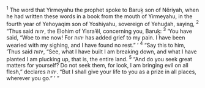 <sup>1</sup> The word that Yirmeyahu the prophet spoke to Baruḵ son of Nĕriyah, when he had written these words in a book from the mouth of Yirmeyahu, in the fourth year of Yehoyaqim son of Yoshiyahu, sovereign of Yehuḏah, saying,
<sup>2</sup> “Thus said יהוה, the Elohim of Yisra’ĕl, concerning you, Baruḵ:
<sup>3</sup> ‘You have said, “Woe to me now! For יהוה has added grief to my pain. I have been wearied with my sighing, and I have found no rest.” ’
<sup>4</sup> “Say this to him, ‘Thus said יהוה, “See, what I have built I am breaking down, and what I have planted I am plucking up, that is, the entire land.
<sup>5</sup> “And do you seek great matters for yourself? Do not seek them, for look, I am bringing evil on all flesh,” declares יהוה. “But I shall give your life to you as a prize in all places, wherever you go.” ’ ”
